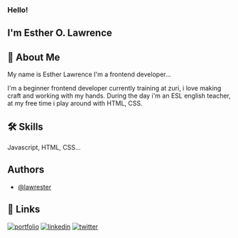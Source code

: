
### Hello!
## I'm Esther O. Lawrence


## 🚀 About Me
My name is Esther Lawrence I'm a frontend  developer...

I'm a beginner frontend developer currently training at zuri, i love making craft and working with my hands.
        During the day i'm an ESL english teacher, at my free time i play around with HTML, CSS.
## 🛠 Skills
Javascript, HTML, CSS...


## Authors

- [@lawrester](https://github.com/lawrester)


## 🔗 Links
[![portfolio](https://img.shields.io/badge/my_portfolio-000?style=for-the-badge&logo=ko-fi&logoColor=white)](https://replit.com/@lawrester/Portfolio-task?v=1)
[![linkedin](https://img.shields.io/badge/linkedin-0A66C2?style=for-the-badge&logo=linkedin&logoColor=white)](https://www.linkedin.com/in/esther-ozioma-lawrence/)
[![twitter](https://img.shields.io/badge/twitter-1DA1F2?style=for-the-badge&logo=twitter&logoColor=white)](https://twitter.com/_lawrester)

